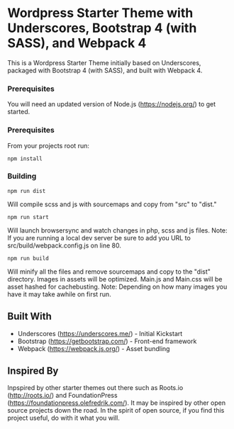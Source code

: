 # Wordpress Starter Theme with Underscores, Bootstrap 4 (with SASS), and Webpack 4

This is a Wordpress Starter Theme initially based on Underscores, packaged with Bootstrap 4 (with SASS), and built with Webpack 4.

### Prerequisites

You will need an updated version of Node.js (https://nodejs.org/) to get started.

### Prerequisites

From your projects root run:

```
npm install
```

### Building

```
npm run dist
```

Will compile scss and js with sourcemaps and copy from "src" to "dist." 

```
npm run start
```

Will launch browsersync and watch changes in php, scss and js files. Note: If you are running a local dev server be sure to add you URL to src/build/webpack.config.js on line 80.

```
npm run build
```

Will minify all the files and remove sourcemaps and copy to the "dist" directory. Images in assets will be optimized. Main.js and Main.css will be asset hashed for cachebusting. Note: Depending on how many images you have it may take awhile on first run.

## Built With

* Underscores (https://underscores.me/) - Initial Kickstart
* Bootstrap (https://getbootstrap.com/) - Front-end framework
* Webpack (https://webpack.js.org/) - Asset bundling

## Inspired By

Inpspired by other starter themes out there such as Roots.io (http://roots.io/) and FoundationPress (https://foundationpress.olefredrik.com/). It may be inspired by other open source projects down the road. In the spirit of open source, if you find this project useful, do with it what you will.

